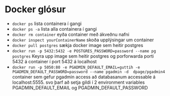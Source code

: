 # Docker glósur
- `docker ps` lista containera í gangi
- `docker ps -a` lista alla containera í gangi
- `docker rm container` eyða container með ákveðnu nafni
- `docker inspect yourContainerName` skoða upplýsingar um container
- `docker pull postgres` sækja docker image sem heitir postgres
- `docker run -p 5432:5432 -e POSTGRES_PASSWORD=password --name pg postgres` Keyra upp image sem heitir postgres og porforwarda porti 5432 á container í port 5432 á localhost
- `docker run -p 5050:80 -e PGADMIN_DEFAULT_EMAIL=guttih -e PGADMIN_DEFAULT_PASSWORD=password --name pgadmin -d  dpage/pgadmin4` container sem gefur pgadmin access að databasanum  accessable á localhost:5555. svo þarf að setja gildi í 2 environment variables PGADMIN_DEFAULT_EMAIL og PGADMIN_DEFAULT_PASSWORD
